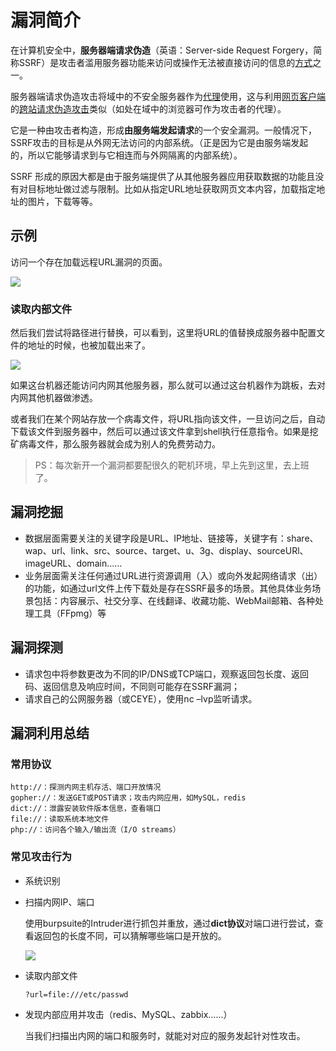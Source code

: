 # 漏洞简介

在计算机安全中，**服务器端请求伪造**（英语：Server-side Request Forgery，简称SSRF）是攻击者滥用服务器功能来访问或操作无法被直接访问的信息的[方式](https://zh.wikipedia.org/wiki/漏洞利用)之一。

服务器端请求伪造攻击将域中的不安全服务器作为[代理](https://zh.wikipedia.org/wiki/代理服务器)使用，这与利用[网页客户端](https://zh.wikipedia.org/wiki/网页浏览器)的[跨站请求伪造攻击](https://zh.wikipedia.org/wiki/跨站请求伪造)类似（如处在域中的浏览器可作为攻击者的代理）。

它是一种由攻击者构造，形成**由服务端发起请求**的一个安全漏洞。一般情况下，SSRF攻击的目标是从外网无法访问的内部系统。（正是因为它是由服务端发起的，所以它能够请求到与它相连而与外网隔离的内部系统）。

SSRF 形成的原因大都是由于服务端提供了从其他服务器应用获取数据的功能且没有对目标地址做过滤与限制。比如从指定URL地址获取网页文本内容，加载指定地址的图片，下载等等。



## 示例

访问一个存在加载远程URL漏洞的页面。

![](https://borinboy.oss-cn-shanghai.aliyuncs.com/huan20210824084456.png)



### 读取内部文件

然后我们尝试将路径进行替换，可以看到，这里将URL的值替换成服务器中配置文件的地址的时候，也被加载出来了。

![](https://borinboy.oss-cn-shanghai.aliyuncs.com/huan20210824083958.png)

如果这台机器还能访问内网其他服务器，那么就可以通过这台机器作为跳板，去对内网其他机器做渗透。

或者我们在某个网站存放一个病毒文件，将URL指向该文件，一旦访问之后，自动下载该文件到服务器中，然后可以通过该文件拿到shell执行任意指令。如果是挖矿病毒文件，那么服务器就会成为别人的免费劳动力。

> PS：每次新开一个漏洞都要配很久的靶机环境，早上先到这里，去上班了。



## 漏洞挖掘

- 数据层面需要关注的关键字段是URL、IP地址、链接等，关键字有：share、wap、url、link、src、source、target、u、3g、display、sourceURl、imageURL、domain……
- 业务层面需关注任何通过URL进行资源调用（入）或向外发起网络请求（出）的功能，如通过url文件上传下载处是存在SSRF最多的场景。其他具体业务场景包括：内容展示、社交分享、在线翻译、收藏功能、WebMail邮箱、各种处理工具（FFpmg）等



## 漏洞探测

- 请求包中将参数更改为不同的IP/DNS或TCP端口，观察返回包长度、返回码、返回信息及响应时间，不同则可能存在SSRF漏洞；
- 请求自己的公网服务器（或CEYE），使用nc –lvp监听请求。



## 漏洞利用总结

### 常用协议

```
http://：探测内网主机存活、端口开放情况
gopher://：发送GET或POST请求；攻击内网应用，如MySQL，redis
dict://：泄露安装软件版本信息，查看端口
file://：读取系统本地文件
php://：访问各个输入/输出流（I/O streams）
```

### 常见攻击行为

* 系统识别

* 扫描内网IP、端口

  使用burpsuite的Intruder进行抓包并重放，通过**dict协议**对端口进行尝试，查看返回包的长度不同，可以猜解哪些端口是开放的。

  ![](https://borinboy.oss-cn-shanghai.aliyuncs.com/huan20210824220915.png)

* 读取内部文件

  ```
  ?url=file:///etc/passwd
  ```

* 发现内部应用并攻击（redis、MySQL、zabbix......）

  当我们扫描出内网的端口和服务时，就能对对应的服务发起针对性攻击。




